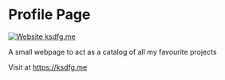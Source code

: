 # Profile Page

[![Website ksdfg.me](https://img.shields.io/website-up-down-green-red/https/ksdfg.me.svg)](https://ksdfg.me/)

A small webpage to act as a catalog of all my favourite projects

Visit at https://ksdfg.me
